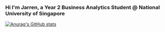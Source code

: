 ### Hi I'm Jarren, a Year 2 Business Analytics Student @ National University of Singapore
[![Anurag's GitHub stats](https://github-readme-stats.vercel.app/api?username=ajarrenoh)](https://github.com/anuraghazra/github-readme-stats)
<!--
**jarrenoh/jarrenoh** is a ✨ _special_ ✨ repository because its `README.md` (this file) appears on your GitHub profile.

Here are some ideas to get you started:

- 🔭 I’m currently working on ...
- 🌱 I’m currently learning ...
- 👯 I’m looking to collaborate on ...
- 🤔 I’m looking for help with ...
- 💬 Ask me about ...
- 📫 How to reach me: ...
- 😄 Pronouns: ...
- ⚡ Fun fact: ...
-->
